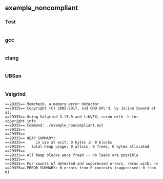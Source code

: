 ## example_noncompliant
### Test
```
```
### gcc
```
```
### clang
```
```
### UBSan
```
```
### Valgrind
```
==29335== Memcheck, a memory error detector
==29335== Copyright (C) 2002-2017, and GNU GPL'd, by Julian Seward et al.
==29335== Using Valgrind-3.13.0 and LibVEX; rerun with -h for copyright info
==29335== Command: ./example_noncompliant.out
==29335== 
==29335== 
==29335== HEAP SUMMARY:
==29335==     in use at exit: 0 bytes in 0 blocks
==29335==   total heap usage: 0 allocs, 0 frees, 0 bytes allocated
==29335== 
==29335== All heap blocks were freed -- no leaks are possible
==29335== 
==29335== For counts of detected and suppressed errors, rerun with: -v
==29335== ERROR SUMMARY: 0 errors from 0 contexts (suppressed: 0 from 0)
```
